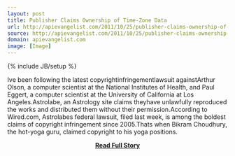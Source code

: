 ```yaml
---
layout: post
title: Publisher Claims Ownership of Time-Zone Data
url: http://apievangelist.com/2011/10/25/publisher-claims-ownership-of-time-zone-data/
source: http://apievangelist.com/2011/10/25/publisher-claims-ownership-of-time-zone-data/
domain: apievangelist.com
image: [Image]
---
```

{% include JB/setup %}<p>Ive been following the latest copyrightinfringementlawsuit againstArthur Olson, a computer scientist at the National Institutes of Health, and Paul Eggert, a computer scientist at the University of California at Los Angeles.Astrolabe, an Astrology site claims theyhave unlawfully reproduced the works and distributed them without their permission.According to Wired.com, Astrolabes federal lawsuit, filed last week, is among the boldest claims of copyright infringement since 2005.Thats when Bikram Choudhury, the hot-yoga guru, claimed copyright to his yoga positions.</p>
<center><p><a href="http://apievangelist.com/2011/10/25/publisher-claims-ownership-of-time-zone-data/" style='padding:25px; font-sze:18px; font-weight: bold;'>Read Full Story</a></p></center>
